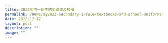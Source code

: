 ```yaml
---
title: 2023年中一新生购买课本及校服
permalink: /news/ay2023-secondary-1-sale-textbooks-and-school-uniforms-cn/
date: 2022-12-12
layout: post
description: ""
image: ""
---
```

